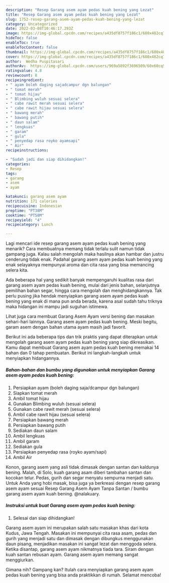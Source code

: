 ```yaml
---
description: "Resep Garang asem ayam pedas kuah bening yang Lezat"
title: "Resep Garang asem ayam pedas kuah bening yang Lezat"
slug: 1752-resep-garang-asem-ayam-pedas-kuah-bening-yang-lezat
category: Uncategorized
date: 2022-03-08T10:46:17.293Z
image: https://img-global.cpcdn.com/recipes/a435df8757f186c1/680x482cq70/garang-asem-ayam-pedas-kuah-bening-foto-resep-utama.jpg
hideToc: false
enableToc: true
enableTocContent: false
thumbnail: https://img-global.cpcdn.com/recipes/a435df8757f186c1/680x482cq70/garang-asem-ayam-pedas-kuah-bening-foto-resep-utama.jpg
cover: https://img-global.cpcdn.com/recipes/a435df8757f186c1/680x482cq70/garang-asem-ayam-pedas-kuah-bening-foto-resep-utama.jpg
author:  Wedha Puspitasari
authorAv:  https://img-global.cpcdn.com/users/969a5892f3696509/60x60cq50/avatar.jpg
ratingvalue: 4.8
reviewcount: 8
recipeingredient:
- " ayam boleh daging sajadcampur dgn balungan"
- " tomat merah"
- " tomat hijau"
- " Blimbing wuluh sesuai selera"
- " cabe rawit merah sesuai selera"
- " cabe rawit hijau sesuai selera"
- " bawang merah"
- " bawang putih"
- " daun salam"
- " lengkuas"
- " garam"
- " gula"
- " penyedap rasa royko ayamsapi"
- " Air"
recipeinstructions:

- "Sudah jadi dan siap dihidangkan!"
categories:
- Resep
tags:
- garang
- asem
- ayam

katakunci: garang asem ayam 
nutrition: 171 calories
recipecuisine: Indonesian
preptime: "PT38M"
cooktime: "PT58M"
recipeyield: "4"
recipecategory: Lunch

---
```



Lagi mencari ide resep garang asem ayam pedas kuah bening yang menarik? Cara membuatnya memang tidak terlalu sulit namun tidak gampang juga. Kalau salah mengolah maka hasilnya akan hambar dan justru cenderung tidak enak. Padahal garang asem ayam pedas kuah bening yang enak selayaknya mempunyai aroma dan cita rasa yang bisa memancing selera kita.


Ada beberapa hal yang sedikit banyak mempengaruhi kualitas rasa dari garang asem ayam pedas kuah bening, mulai dari jenis bahan, selanjutnya pemilihan bahan segar, hingga cara mengolah dan menghidangkannya. Tak perlu pusing jika hendak menyiapkan garang asem ayam pedas kuah bening yang enak di mana pun anda berada, karena asal sudah tahu triknya maka hidangan ini mampu jadi suguhan istimewa.

Lihat juga cara membuat Garang Asem Ayam versi bening dan masakan sehari-hari lainnya. Garang asem ayam pedas kuah bening. Meski begitu, garam asem dengan bahan utama ayam masih jadi favorit.


Berikut ini ada beberapa tips dan trik praktis yang dapat diterapkan untuk mengolah garang asem ayam pedas kuah bening yang siap dikreasikan. Kamu dapat membuat Garang asem ayam pedas kuah bening memakai 14 bahan dan 0 tahap pembuatan. Berikut ini langkah-langkah untuk menyiapkan hidangannya.

<!--inarticleads1-->

##### Bahan-bahan dan bumbu yang digunakan untuk menyiapkan Garang asem ayam pedas kuah bening:

1. Persiapkan  ayam (boleh daging saja/dcampur dgn balungan)
1. Siapkan  tomat merah
1. Ambil  tomat hijau
1. Gunakan  Blimbing wuluh (sesuai selera)
1. Gunakan  cabe rawit merah (sesuai selera)
1. Ambil  cabe rawit hijau (sesuai selera)
1. Persiapkan  bawang merah
1. Persiapkan  bawang putih
1. Sediakan  daun salam
1. Ambil  lengkuas
1. Ambil  garam
1. Sediakan  gula
1. Persiapkan  penyedap rasa (royko ayam/sapi)
1. Ambil  Air


Konon, garang asem yang asli tidak dimasak dengan santan dan kaldunya bening. Malah, di Solo, kuah garang asam diberi tambahan santan dan kocokan telur. Pedas, gurih dan segar menyatu sempurna menjadi satu. Untuk Anda yang hobi masak, bisa juga ya berkreasi dengan resep garang asem ayam sesuai Resep Garang Asem Ayam Tanpa Santan / bumbu garang asem ayam kuah bening. @nalakuary. 

<!--inarticleads2-->

##### Instruksi untuk buat Garang asem ayam pedas kuah bening:


1. Selesai dan siap dihidangkan!

Garang asem ayam ini merupakan salah satu masakan khas dari kota Kudus, Jawa Tengah. Masakan ini mempunyai cita rasa asam, pedas dan gurih yang menjadi satu dan dimasak dengan dibungkus menggunakan daun pisang, menjadikan masakan ini sangat lezat dan menggoda selera. Ketika disantap, garang asem ayam nikmatnya tiada tara. Siram dengan kuah santan rebusan ayam. Garang asem ayam memang sangat menggiurkan. 

Gimana nih? Gampang kan? Itulah cara menyiapkan garang asem ayam pedas kuah bening yang bisa anda praktikkan di rumah. Selamat mencoba!
